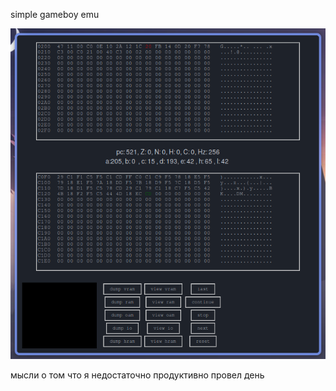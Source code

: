 simple gameboy emu

![gui](assets/2025-08-11_16-12.png)

мысли о том что я недостаточно продуктивно провел день
